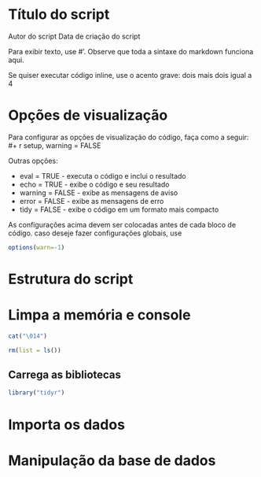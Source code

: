 Título do script
================
Autor do script
Data de criação do script

Para exibir texto, use \#’. Observe que toda a sintaxe do markdown
funciona aqui.

Se quiser executar código inline, use o acento grave: dois mais dois
igual a 4

# Opções de visualização

Para configurar as opções de visualização do código, faça como a seguir:
\#+ r setup, warning = FALSE

Outras opções:

-   eval = TRUE - executa o código e inclui o resultado
-   echo = TRUE - exibe o código e seu resultado
-   warning = FALSE - exibe as mensagens de aviso
-   error = FALSE - exibe as mensagens de erro
-   tidy = FALSE - exibe o código em um formato mais compacto

As configurações acima devem ser colocadas antes de cada bloco de
código. caso deseje fazer configurações globais, use

``` r
options(warn=-1)
```

# Estrutura do script

# Limpa a memória e console

``` r
cat("\014")  
```



``` r
rm(list = ls())
```

## Carrega as bibliotecas

``` r
library("tidyr")
```

# Importa os dados

# Manipulação da base de dados
